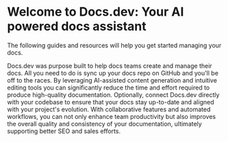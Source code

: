 # Welcome to Docs.dev: Your AI powered docs assistant

The following guides and resources will help you get started managing your docs.

Docs.dev was purpose built to help docs teams create and manage their docs. All you need to do is sync up your docs repo on GitHub and you'll be off to the races. By leveraging AI-assisted content generation and intuitive editing tools you can significantly reduce the time and effort required to produce high-quality documentation. Optionally, connect Docs.dev directly with your codebase to ensure that your docs stay up-to-date and aligned with your project's evolution. With collaborative features and automated workflows, you can not only enhance team productivity but also improves the overall quality and consistency of your documentation, ultimately supporting better SEO and sales efforts.
